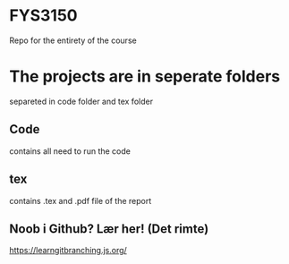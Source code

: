 # FYS3150
Repo for the entirety of the course

# The projects are in seperate folders

separeted in code folder and tex folder

## Code

contains all need to run the code

## tex

contains .tex and .pdf file of the report

## Noob i Github? Lær her! (Det rimte)

https://learngitbranching.js.org/